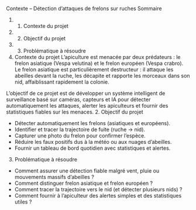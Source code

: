 Contexte – Détection d’attaques de frelons sur ruches
Sommaire
1.	1. Contexte du projet
2.	2. Objectif du projet
3.	3. Problématique à résoudre
1. Contexte du projet
L’apiculture est menacée par deux prédateurs : le frelon asiatique (Vespa velutina) et le frelon européen (Vespa crabro). Le frelon asiatique est particulièrement destructeur : il attaque les abeilles devant la ruche, les décapite et rapporte les morceaux dans son nid, affaiblissant rapidement la colonie.

L’objectif de ce projet est de développer un système intelligent de surveillance basé sur caméras, capteurs et IA pour détecter automatiquement les attaques, alerter les apiculteurs et fournir des statistiques fiables sur les menaces.
2. Objectif du projet
- Détecter automatiquement les frelons (asiatiques et européens).
- Identifier et tracer la trajectoire de fuite (ruche → nid).
- Capturer une photo du frelon pour confirmer l’espèce.
- Réduire les faux positifs dus à la météo ou aux nuages d’abeilles.
- Fournir un tableau de bord quotidien avec statistiques et alertes.
3. Problématique à résoudre
- Comment assurer une détection fiable malgré vent, pluie ou mouvements massifs d’abeilles ?
- Comment distinguer frelon asiatique et frelon européen ?
- Comment tracer la trajectoire vers le nid (et détecter plusieurs nids) ?
- Comment fournir à l’apiculteur des alertes simples et des statistiques utiles ?
